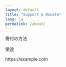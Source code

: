 ```yaml
---
layout: default
title: "Support & Donate"
lang: ja
permalink: /about/
---
```


<p>寄付の方法</p>
<p>使途</p>

<p>https://example.com</p>
